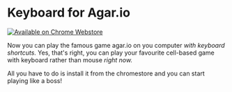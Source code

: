 # Keyboard for Agar.io

[![Available on Chrome Webstore](https://developer.chrome.com/webstore/images/ChromeWebStore_BadgeWBorder_v2_496x150.png)](https://chrome.google.com/webstore/detail/agario-keyboard/null)

Now you can play the famous game agar.io on you computer _with keyboard shortcuts._
Yes, that's right, you can play your favourite cell-based game with keyboard rather than mouse _right now._

All you have to do is install it from the chromestore and you can start playing like a boss!
